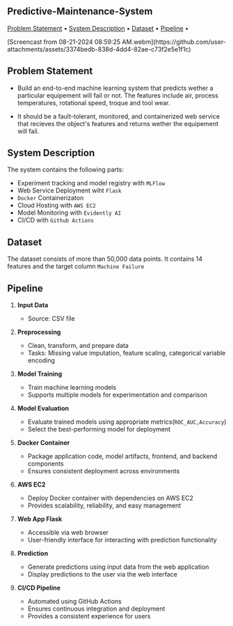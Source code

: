 ## Predictive-Maintenance-System
<p>
<a href="#problem">Problem Statement</a> •
<a href="#system">System Description</a> •
<a href ="#dataset">Dataset<a> •
<a href ="#pipeline">Pipeline<a> •
</p>
[Screencast from 08-21-2024 08:59:25 AM.webm](https://github.com/user-attachments/assets/3374bedb-838d-4dd4-82ae-c73f2e5e1f1c)
   
<a id='porblem'></a>
## Problem Statement
- Build an end-to-end machine learning system that predicts wether a particular equipement will fail or not. The features include air, process temperatures, rotational speed, troque and tool wear.

- It should be a fault-tolerant, monitored, and containerized web service that recieves the object's features and returns wether the equipement will fail.
<a id='system'></a>
## System Description
The system contains the following parts:
- Experiment tracking and model registry with `MLFlow`
- Web Service Deployment wiht `Flask`
- `Docker` Containerizaton
- Cloud Hosting with `AWS EC2`
- Model Monitoring with `Evidently AI`
- CI/CD with `Github Actions`

<a id='dataset'></a>
## Dataset
The dataset consists of more than 50,000 data points. It contains 14 features and the target column `Machine Failure`
<a id='pipeline'></a>
## Pipeline
1. **Input Data**
   - Source: CSV file

2. **Preprocessing**
   - Clean, transform, and prepare data
   - Tasks: Missing value imputation, feature scaling, categorical variable encoding

3. **Model Training**
   - Train machine learning models
   - Supports multiple models for experimentation and comparison

4. **Model Evaluation**
   - Evaluate trained models using appropriate metrics(`ROC_AUC,Accuracy`)
   - Select the best-performing model for deployment

5. **Docker Container**
   - Package application code, model artifacts, frontend, and backend components
   - Ensures consistent deployment across environments

6. **AWS EC2**
   - Deploy Docker container with dependencies on AWS EC2
   - Provides scalability, reliability, and easy management

7. **Web App Flask**
   - Accessible via web browser
   - User-friendly interface for interacting with prediction functionality

8. **Prediction**
   - Generate predictions using input data from the web application
   - Display predictions to the user via the web interface

9. **CI/CD Pipeline**
    - Automated using GitHub Actions
    - Ensures continuous integration and deployment
    - Provides a consistent experience for users

